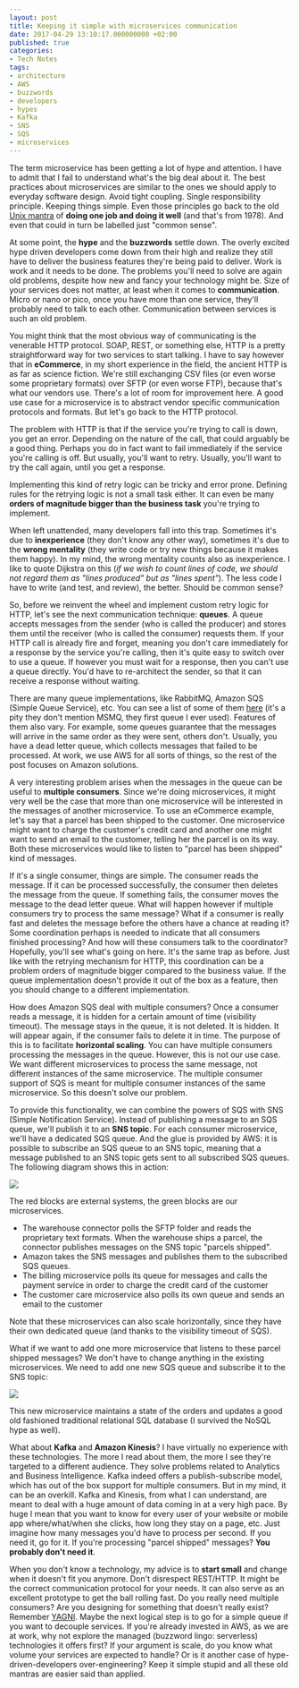 ```yaml
---
layout: post
title: Keeping it simple with microservices communication
date: 2017-04-29 13:10:17.000000000 +02:00
published: true
categories:
- Tech Notes
tags:
- architecture
- AWS
- buzzwords
- developers
- hypes
- Kafka
- SNS
- SQS
- microservices
---
```


The term microservice has been getting a lot of hype and attention. I have to
admit that I fail to understand what's the big deal about it. The best practices
about microservices are similar to the ones we should apply to everyday software
design. Avoid tight coupling. Single responsibility principle. Keeping things
simple. Even those principles go back to the old <a
href="https://en.wikipedia.org/wiki/Unix_philosophy" target="_blank"
rel="noopener noreferrer">Unix mantra</a> of <strong>doing one job and doing it
well</strong> (and that's from 1978). And even that could in turn be labelled
just "common sense".

<!--more-->

At some point, the <strong>hype</strong> and the <strong>buzzwords</strong>
settle down. The overly excited hype driven developers come down from their high
and realize they still have to deliver the business features they're being paid
to deliver. Work is work and it needs to be done. The problems you'll need to
solve are again old problems, despite how new and fancy your technology might
be. Size of your services does not matter, at least when it comes to
<strong>communication</strong>. Micro or nano or pico, once you have more than
one service, they'll probably need to talk to each other. Communication between
services is such an old problem.

You might think that the most obvious way of communicating is the venerable HTTP
protocol. SOAP, REST, or something else, HTTP is a pretty straightforward way
for two services to start talking. I have to say however that in
<strong>eCommerce</strong>, in my short experience in the field, the ancient
HTTP is as far as science fiction. We're still exchanging CSV files (or even
worse some proprietary formats) over SFTP (or even worse FTP), because that's
what our vendors use. There's a lot of room for improvement here. A good use
case for a microservice is to abstract vendor specific communication protocols
and formats. But let's go back to the HTTP protocol.

The problem with HTTP is that if the service you're trying to call is down, you
get an error. Depending on the nature of the call, that could arguably be a good
thing. Perhaps you do in fact want to fail immediately if the service you're
calling is off. But usually, you'll want to retry. Usually, you'll want to try
the call again, until you get a response.

Implementing this kind of retry logic can be tricky and error prone. Defining
rules for the retrying logic is not a small task either. It can even be many
<strong>orders of magnitude bigger than the business task</strong> you're trying
to implement.

When left unattended, many developers fall into this trap. Sometimes it's due to
<strong>inexperience</strong> (they don't know any other way), sometimes it's
due to the <strong>wrong mentality</strong> (they write code or try new things
because it makes them happy). In my mind, the wrong mentality counts also
as inexperience. I like to quote Dijkstra on this (<em>if we wish to count lines
of code, we should not regard them as "lines produced" but as "lines
spent"</em>). The less code I have to write (and test, and review), the better.
Should be common sense?

So, before we reinvent the wheel and implement custom retry logic for HTTP,
let's see the next communication technique: <strong>queues</strong>. A queue
accepts messages from the sender (who is called the producer) and stores them
until the receiver (who is called the consumer) requests them. If your HTTP call
is already fire and forget, meaning you don't care immediately for a response by
the service you're calling, then it's quite easy to switch over to use a queue.
If however you must wait for a response, then you can't use a queue directly.
You'd have to re-architect the sender, so that it can receive a response without
waiting.

There are many queue implementations, like RabbitMQ, Amazon SQS (Simple Queue
Service), etc. You can see a list of some of them <a href="http://queues.io/"
target="_blank" rel="noopener noreferrer">here</a> (it's a pity they don't
mention MSMQ, they first queue I ever used). Features of them also vary. For
example, some queues guarantee that the messages will arrive in the same order
as they were sent, others don't. Usually, you have a dead letter queue, which
collects messages that failed to be processed. At work, we use AWS for all sorts
of things, so the rest of the post focuses on Amazon solutions.

A very interesting problem arises when the messages in the queue can be useful
to <strong>multiple consumers</strong>. Since we're doing microservices, it
might very well be the case that more than one microservice will be interested
in the messages of another microservice. To use an eCommerce example, let's say
that a parcel has been shipped to the customer. One microservice might want to
charge the customer's credit card and another one might want to send an email to
the customer, telling her the parcel is on its way. Both these microservices
would like to listen to "parcel has been shipped" kind of messages.

If it's a single consumer, things are simple. The consumer reads the message. If
it can be processed successfully, the consumer then deletes the message from the
queue. If something fails, the consumer moves the message to the dead letter
queue. What will happen however if multiple consumers try to process the same
message? What if a consumer is really fast and deletes the message before the
others have a chance at reading it? Some coordination perhaps is needed to
indicate that all consumers finished processing? And how will these consumers
talk to the coordinator? Hopefully, you'll see what's going on here. It's the
same trap as before. Just like with the retrying mechanism for HTTP, this
coordination can be a problem orders of magnitude bigger compared to the
business value. If the queue implementation doesn't provide it out of the box as
a feature, then you should change to a different implementation.

How does Amazon SQS deal with multiple consumers? Once a consumer reads a
message, it is hidden for a certain amount of time (visibility timeout). The
message stays in the queue, it is not deleted. It is hidden. It will appear
again, if the consumer fails to delete it in time. The purpose of this is to
facilitate <strong>horizontal scaling</strong>. You can have multiple consumers
processing the messages in the queue. However, this is not our use case. We want
different microservices to process the same message, not different instances of
the same microservice. The multiple consumer support of SQS is meant for
multiple consumer instances of the same microservice. So this doesn't solve our
problem.

To provide this functionality, we can combine the powers of SQS with SNS (Simple
Notification Service). Instead of publishing a message to an SQS queue, we'll
publish it to an <strong>SNS topic</strong>. For each consumer microservice,
we'll have a dedicated SQS queue. And the glue is provided by AWS: it is
possible to subscribe an SQS queue to an SNS topic, meaning that a message
published to an SNS topic gets sent to all subscribed SQS queues. The following
diagram shows this in action:

<img src="{{ site.baseurl }}/assets/2017/sns-sqs1.png" />

The red blocks are external systems, the green blocks are our microservices.
<ul>
<li>The warehouse connector polls the SFTP folder and reads the proprietary text formats. When the warehouse ships a parcel, the connector publishes messages on the SNS topic "parcels shipped".</li>
<li>Amazon takes the SNS messages and publishes them to the subscribed SQS queues.</li>
<li>The billing microservice polls its queue for messages and calls the payment service in order to charge the credit card of the customer</li>
<li>The customer care microservice also polls its own queue and sends an email to the customer</li>
</ul>

Note that these microservices can also scale horizontally, since they have their
own dedicated queue (and thanks to the visibility timeout of SQS).

What if we want to add one more microservice that listens to these parcel
shipped messages? We don't have to change anything in the existing
microservices. We need to add one new SQS queue and subscribe it to the SNS
topic:

<img src="{{ site.baseurl }}/assets/2017/sns-sqs.png" />

This new microservice maintains a state of the orders and updates a good old
fashioned traditional relational SQL database (I survived the NoSQL hype as
well).

What about <strong>Kafka</strong> and <strong>Amazon Kinesis</strong>? I have
virtually no experience with these technologies. The more I read about them, the
more I see they're targeted to a different audience. They solve problems related
to Analytics and Business Intelligence. Kafka indeed offers a publish-subscribe
model, which has out of the box support for multiple consumers. But in my mind,
it can be an overkill. Kafka and Kinesis, from what I can understand, are meant
to deal with a huge amount of data coming in at a very high pace. By huge I mean
that you want to know for every user of your website or mobile app
where/what/when she clicks, how long they stay on a page, etc. Just imagine how
many messages you'd have to process per second. If you need it, go for it. If
you're processing "parcel shipped" messages? <strong>You probably don't need
it</strong>.

When you don't know a technology, my advice is to <strong>start small</strong>
and change when it doesn't fit you anymore. Don't disrespect REST/HTTP. It might
be the correct communication protocol for your needs. It can also serve as an
excellent prototype to get the ball rolling fast. Do you really need multiple
consumers? Are you designing for something that doesn't really exist? Remember
<a href="https://en.wikipedia.org/wiki/You_aren%27t_gonna_need_it"
target="_blank" rel="noopener noreferrer">YAGNI</a>. Maybe the next logical step
is to go for a simple queue if you want to decouple services. If you're already
invested in AWS, as we are at work, why not explore the managed (buzzword lingo:
serverless) technologies it offers first? If your argument is scale, do you know
what volume your services are expected to handle? Or is it another case of
hype-driven-developers over-engineering? Keep it simple stupid and all these old
mantras are easier said than applied.
